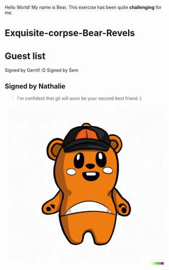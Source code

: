 Hello World!
My name is Bear.
This exercise has been quite **challenging** for me.
# Exquisite-corpse-Bear-Revels


# Guest list
Signed by Gerrit! :D
Signed by Sem

Signed by Nathalie
--- 
> I'm confident that git will soon be your second best friend :) 

![Happy Bear](/images/DALL_E_happy_bear_with_an_orange_cap.png)